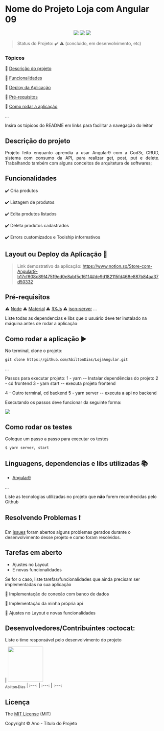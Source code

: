 <h1> Nome do Projeto Loja com Angular 09</h1>

<p align="center">
  <img src="https://img.shields.io/static/v1?label=Angular9&message=framework&color=blue&style=for-the-badge&logo=ANGULAR"/>
   <img src="http://img.shields.io/static/v1?label=STATUS&message=CONCLUIDO&color=GREEN&style=for-the-badge"/>
   <img src="http://img.shields.io/static/v1?label=STATUS&message=EM%20DESENVOLVIMENTO&color=RED&style=for-the-badge"/>
</p>

> Status do Projeto: :heavy_check_mark: :warning: (concluido, em desenvolvimento, etc)

### Tópicos 

:small_blue_diamond: [Descrição do projeto](#descrição-do-projeto)

:small_blue_diamond: [Funcionalidades](#funcionalidades)

:small_blue_diamond: [Deploy da Aplicação](#deploy-da-aplicação-dash)

:small_blue_diamond: [Pré-requisitos](#pré-requisitos)

:small_blue_diamond: [Como rodar a aplicação](#como-rodar-a-aplicação-arrow_forward)

... 

Insira os tópicos do README em links para facilitar a navegação do leitor

## Descrição do projeto 

<p align="justify">
  Projeto feito enquanto aprendia a usar Angular9 com a Cod3r, CRUD,
  sistema com consumo da API, para realizar get, post, put e delete.
  Trabalhando também com alguns conceitos de arquitetura de softwares;
</p>

## Funcionalidades

:heavy_check_mark: Cria produtos  

:heavy_check_mark: Listagem de produtos  

:heavy_check_mark: Edita produtos listados  

:heavy_check_mark: Deleta produtos cadastrados 

:heavy_check_mark: Errors customizados e Toolship informativos 

## Layout ou Deploy da Aplicação :dash:

> Link demostrativo da aplicação:
https://www.notion.so/Store-com-Angular9-b17cf608c89f47519ed0e8abf5c16114#de9d182115fd468e887b84aa37d50332

## Pré-requisitos

:warning: [Node](https://nodejs.org/en/download/)
:warning: [Material](https://material.angular.io/guide/getting-started)
:warning: [RXJs](https://angular.io/guide/rx-library)
:warning: [json-server](https://www.npmjs.com/package/json-server)
...

Liste todas as dependencias e libs que o usuário deve ter instalado na máquina antes de rodar a aplicação 

## Como rodar a aplicação :arrow_forward:

No terminal, clone o projeto: 

```
git clone https://github.com/AbiltonDias/LojaAngular.git
```

... 

Passos para executar projeto:
1 - yarn -- Instalar dependências do projeto
2 - cd frontend
3 - yarn start -- executa projeto frontend 

4 - Outro terminal, cd backend
5 - yarn server -- executa a api no backend

Executando os passos deve funcionar da seguinte forma:

<img src="https://s3.us-west-2.amazonaws.com/secure.notion-static.com/c46ba055-d3d5-49fc-b5ec-fd0d9783ce45/Frontend.gif?X-Amz-Algorithm=AWS4-HMAC-SHA256&X-Amz-Credential=AKIAT73L2G45O3KS52Y5%2F20210526%2Fus-west-2%2Fs3%2Faws4_request&X-Amz-Date=20210526T024802Z&X-Amz-Expires=86400&X-Amz-Signature=93a9b3e6a483e0e92055511858f1a6ab7b8a0e75eca60f68f6f3228a70513e8d&X-Amz-SignedHeaders=host&response-content-disposition=filename%20%3D%22Frontend.gif%22" >

## Como rodar os testes

Coloque um passo a passo para executar os testes

```
$ yarn server, start
```

## Linguagens, dependencias e libs utilizadas :books:

- [Angular9](https://angular.io/docs)

...

Liste as tecnologias utilizadas no projeto que **não** forem reconhecidas pelo Github 

## Resolvendo Problemas :exclamation:

Em [issues]() foram abertos alguns problemas gerados durante o desenvolvimento desse projeto e como foram resolvidos. 

## Tarefas em aberto
- Ajustes no Layout
- E novas funcionalidades 

Se for o caso, liste tarefas/funcionalidades que ainda precisam ser implementadas na sua aplicação

:memo: Implementação de conexão com banco de dados 

:memo: Implementação da minha própria api 

:memo: Ajustes no Layout e novas funcionalidades 

## Desenvolvedores/Contribuintes :octocat:

Liste o time responsável pelo desenvolvimento do projeto

| [<img src="https://avatars.githubusercontent.com/u/14594735?s=60&v=4" width=115><br><sub>Abilton Dias</sub>](https://github.com/AbiltonDias) 
| :---: | :---: | :---: 

## Licença 

The [MIT License]() (MIT)

Copyright :copyright: Ano - Titulo do Projeto

